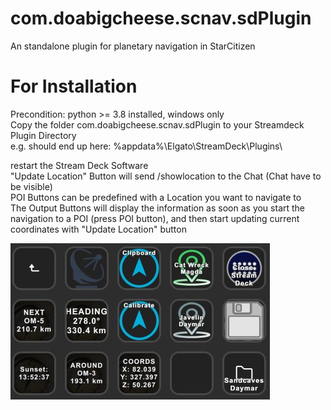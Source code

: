 # com.doabigcheese.scnav.sdPlugin
An standalone plugin for planetary navigation in StarCitizen

# For Installation
Precondition: python >= 3.8 installed, windows only \
Copy the folder com.doabigcheese.scnav.sdPlugin to your Streamdeck Plugin Directory \
e.g. should end up here: %appdata%\Elgato\StreamDeck\Plugins\

restart the Stream Deck Software \
"Update Location" Button will send /showlocation to the Chat (Chat have to be visible) \
POI Buttons can be predefined with a Location you want to navigate to \
The Output Buttons will display the information as soon as you start the navigation to a POI (press POI button), and then start updating current coordinates with "Update Location" button

![alt text](https://github.com/doabigcheese/com.doabigcheese.scnav.sdplugin/blob/master/Screenshot1.jpg?raw=true)